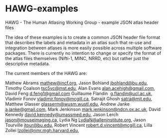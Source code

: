 # HAWG-examples
HAWG - The Human Atlasing Working Group - example JSON atlas header files

The idea of these examples is to create a common JSON header file format that describes the labels and metadata in an atlas such that re-use and integration between atlases is more easily possible across multiple software packages. There is currently no intention to change or specify the format of the atlas files themselves (Nifti-1, MINC, NRRD, etc) but rather just the descriptive metadata.

The current members of the HAWG are:

Mathew Abrams <mathew@incf.org>,
Jason Bohland <jbohland@bu.edu>,
Timothy Coalson <tsc5yc@mst.edu>,
Alan Evans <alan.acehigh@gmail.com>,
David Feng <d.feng1@gmail.com>
Guillaume Flandin  <g.flandin@ucl.ac.uk>,
Vladimir Fonov <vladimir.fonov@mcgill.ca>,
Satrajit Ghosh <satra@mit.edu>,
Matthew Glasser <glasserm@wusm.wustl.edu>,
Andrew Janke <a.janke@gmail.com>,
Mark Jenkinson <mark.jenkinson@ndcn.ox.ac.uk>,
David Kennedy <david.kennedy@umassmed.edu>,
Jason Lerch <jason@mouseimaging.ca>,
Lydia Ng <LydiaN@alleninstitute.org>,
Jason Tourville <jtour@bu.edu>,
Robert Vincent <robert.d.vincent@mcgill.ca>,
Lilla Zollei <lzollei@nmr.mgh.harvard.edu>,
